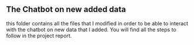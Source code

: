 ## The Chatbot on new added data

this folder contains all the files that I modified in order to be able to interact with the chatbot on new data that I added.
You will find all the steps to follow in the project report.

